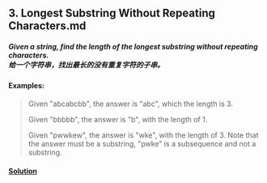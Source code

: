 ## 3. Longest Substring Without Repeating Characters.md

##### Given a string, find the length of the longest substring without repeating characters.<br>给一个字符串，找出最长的没有重复字符的子串。

#### Examples:

> Given "abcabcbb", the answer is "abc", which the length is 3.
> 
> Given "bbbbb", the answer is "b", with the length of 1.
> 
> Given "pwwkew", the answer is "wke", with the length of 3. Note that the answer must be a substring, "pwke" is a subsequence and not a substring.


#### [Solution](https://github.com/Jucongyuan/LeetCode_Java/blob/master/src/com/jucongyuan/medium/_003/Solution.java)